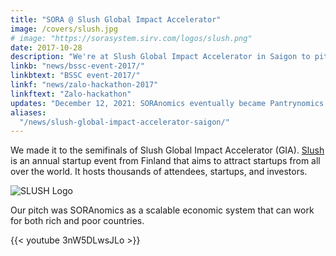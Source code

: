 ```yaml
---
title: "SORA @ Slush Global Impact Accelerator"
image: /covers/slush.jpg
# image: "https://sorasystem.sirv.com/logos/slush.png"
date: 2017-10-28
description: "We're at Slush Global Impact Accelerator in Saigon to pitch our economic system"
linkb: "news/bssc-event-2017/"
linkbtext: "BSSC event-2017/"
linkf: "news/zalo-hackathon-2017"
linkftext: "Zalo-hackathon"
updates: "December 12, 2021: SORAnomics eventually became Pantrynomics as a result of the community pantry phenomenon in 2020"
aliases:
  "/news/slush-global-impact-accelerator-saigon/"
---
```


We made it to the semifinals of Slush Global Impact Accelerator (GIA). [Slush](http://www.slush.org) is an annual startup event from Finland that aims to attract startups from all over the world. It hosts thousands of attendees, startups, and investors.

![SLUSH Logo](https://sorasystem.sirv.com/logos/slush.png)

Our pitch was SORAnomics as a scalable economic system that can work for both rich and poor countries. 
 
{{< youtube 3nW5DLwsJLo >}}
